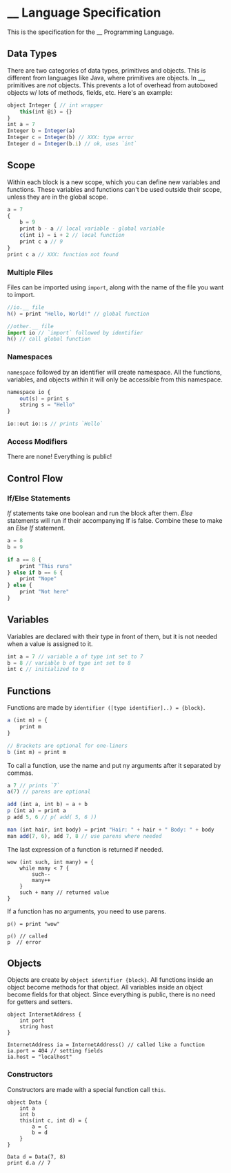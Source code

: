 # __ Language Specification
This is the specification for the __ Programming Language.

## Data Types
There are two categories of data types, primitives and objects.
This is different from languages like Java, where primitives are
objects. In __, primitives are _not_ objects. This prevents a
lot of overhead from autoboxed objects w/ lots of methods, fields,
etc. Here's an example:

```javascript
object Integer { // int wrapper
    this(int @i) = {}
}
int a = 7
Integer b = Integer(a)
Integer c = Integer(b) // XXX: type error
Integer d = Integer(b.i) // ok, uses `int`
```

## Scope
Within each block is a new scope, which you can define new
variables and functions. These variables and functions can't
be used outside their scope, unless they are in the global scope.

```javascript
a = 7
{
    b = 9
    print b - a // local variable - global variable
    c(int i) = i + 2 // local function
    print c a // 9
}
print c a // XXX: function not found
```

### Multiple Files
Files can be imported using `import`, along with the name
of the file you want to import.

```javascript
//io.__ file
h() = print "Hello, World!" // global function
```

```javascript
//other.__ file
import io // `import` followed by identifier
h() // call global function
```

### Namespaces
`namespace` followed by an identifier will create namespace.
All the functions, variables, and objects within it will only be
accessible from this namespace.

```javascript
namespace io {
    out(s) = print s
    string s = "Hello"
}

io::out io::s // prints `Hello`
```

### Access Modifiers
There are none! Everything is public!

## Control Flow
### If/Else Statements
_If_ statements take one boolean and run the block after them.
_Else_ statements will run if their accompanying If is false.
Combine these to make an _Else If_ statement.

```javascript
a = 8
b = 9

if a == 8 {
    print "This runs"
} else if b == 6 {
    print "Nope"
} else {
    print "Not here"
}
```

## Variables
Variables are declared with their type in front of them, but it
is not needed when a value is assigned to it.
```javascript
int a = 7 // variable a of type int set to 7
b = 8 // variable b of type int set to 8
int c // initialized to 0
```

## Functions
Functions are made by `identifier ([type identifier]..) = {block}`.

```javascript
a (int m) = {
    print m
}

// Brackets are optional for one-liners
b (int m) = print m
```

To call a function, use the name and put ny arguments after it
separated by commas.

```javascript
a 7 // prints `7`
a(7) // parens are optional

add (int a, int b) = a + b
p (int a) = print a
p add 5, 6 // p( add( 5, 6 ))

man (int hair, int body) = print "Hair: " + hair + " Body: " + body
man add(7, 6), add 7, 8 // use parens where needed
```

The last expression of a function is returned if needed.

```
wow (int such, int many) = {
    while many < 7 {
        such--
        many++
    }
    such + many // returned value
}
```

If a function has no arguments, you need to use parens.

```
p() = print "wow"

p() // called
p  // error
```

## Objects
Objects are create by `object identifier {block}`.
All functions inside an object become methods for
that object. All variables inside an object become
fields for that object. Since everything is public,
there is no need for getters and setters.

```
object InternetAddress {
    int port
    string host
}

InternetAddress ia = InternetAddress() // called like a function
ia.port = 404 // setting fields
ia.host = "localhost"
```

### Constructors
Constructors are made with a special function call `this`.

```
object Data {
    int a
    int b
    this(int c, int d) = {
        a = c
        b = d
    }
}

Data d = Data(7, 8)
print d.a // 7
```